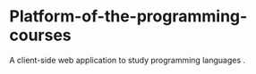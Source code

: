 # Platform-of-the-programming-courses
A client-side web application to study programming languages .

